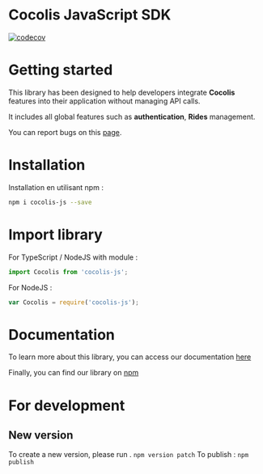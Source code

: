 # Cocolis JavaScript SDK

[![codecov](https://codecov.io/gh/Cocolis-1/cocolis-js/branch/develop/graph/badge.svg?token=zrl7Xa2RNq)](https://codecov.io/gh/Cocolis-1/cocolis-js)

# Getting started

This library has been designed to help developers integrate **Cocolis** features into their application without managing API calls.

It includes all global features such as **authentication**, **Rides** management.

You can report bugs on this [page](https://github.com/Cocolis-1/cocolis-js/issues).

# Installation

Installation en utilisant npm :

```bash
npm i cocolis-js --save
```

# Import library

For TypeScript / NodeJS with module :

```typescript
import Cocolis from 'cocolis-js';
```

For NodeJS :

```javascript
var Cocolis = require('cocolis-js');
```

# Documentation

To learn more about this library, you can access our documentation [here](https://doc.cocolis.fr/docs/cocolis-js)

Finally, you can find our library on [npm](https://www.npmjs.com/package/cocolis-js)

# For development

## New version

To create a new version, please run . `npm version patch`
To publish : `npm publish`
